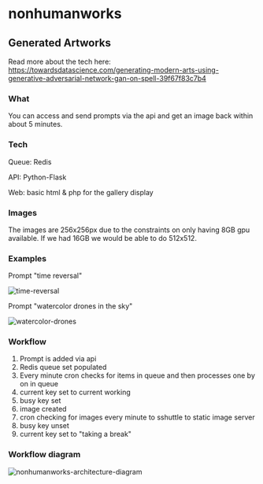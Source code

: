 # nonhumanworks

## Generated Artworks

Read more about the tech here: https://towardsdatascience.com/generating-modern-arts-using-generative-adversarial-network-gan-on-spell-39f67f83c7b4

### What

You can access and send prompts via the api and get an image back within about 5 minutes.

### Tech

Queue: Redis

API: Python-Flask

Web: basic html & php for the gallery display

### Images

The images are 256x256px due to the constraints on only having 8GB gpu available. If we had 16GB we would be able to do 512x512.

### Examples

Prompt "time reversal"

![time-reversal](https://user-images.githubusercontent.com/616585/154299789-4951b9fb-5a7c-43b4-9f42-8fff364ee951.png)

Prompt "watercolor drones in the sky"

![watercolor-drones](https://user-images.githubusercontent.com/616585/154299595-b197ae43-493a-4a09-9a03-f72f71274e3c.png)

### Workflow

1. Prompt is added via api
2. Redis queue set populated
3. Every minute cron checks for items in queue and then processes one by on in queue
4. current key set to current working
5. busy key set
6. image created
7. cron checking for images every minute to sshuttle to static image server
8. busy key unset
9. current key set to "taking a break"

### Workflow diagram

![nonhumanworks-architecture-diagram](https://user-images.githubusercontent.com/616585/165548891-45859778-eaeb-43ac-87ea-559e6c1b2ada.png)


